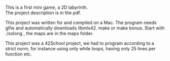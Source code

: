 This is a first mini game, a 2D labyrinth.  
The project description is in the pdf.

This project was written for and compiled on a Mac.
The program needs glfw and automatically downloads libmlx42. make or make bonus. Start with ./solong <map>, the maps are in the maps folder.

This project was a 42School project, we had to program according to a strict norm, for instance using only while loops, having only 25 lines per function etc.
